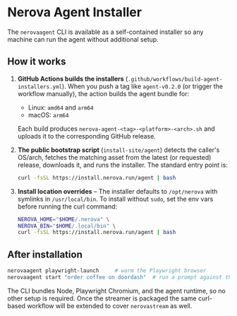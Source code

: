 # Nerova Agent Installer

The `nerovaagent` CLI is available as a self-contained installer so any machine
can run the agent without additional setup.

## How it works

1. **GitHub Actions builds the installers** (`.github/workflows/build-agent-installers.yml`).
   When you push a tag like `agent-v0.2.0` (or trigger the workflow manually),
   the action builds the agent bundle for:
   - Linux: `amd64` and `arm64`
   - macOS: `arm64`

   Each build produces `nerova-agent-<tag>-<platform>-<arch>.sh` and uploads it
   to the corresponding GitHub release.

2. **The public bootstrap script** (`install-site/agent`) detects the caller's
   OS/arch, fetches the matching asset from the latest (or requested) release,
   downloads it, and runs the installer. The standard entry point is:

   ```bash
   curl -fsSL https://install.nerova.run/agent | bash
   ```

3. **Install location overrides** – The installer defaults to `/opt/nerova`
   with symlinks in `/usr/local/bin`. To install without `sudo`, set the env vars
   before running the curl command:

   ```bash
   NEROVA_HOME="$HOME/.nerova" \
   NEROVA_BIN="$HOME/.local/bin" \
   curl -fsSL https://install.nerova.run/agent | bash
   ```

## After installation

```bash
nerovaagent playwright-launch     # warm the Playwright browser
nerovaagent start "order coffee on doordash"  # run a prompt against the agent
```

The CLI bundles Node, Playwright Chromium, and the agent runtime, so no other
setup is required. Once the streamer is packaged the same curl-based workflow
will be extended to cover `nerovastream` as well.
